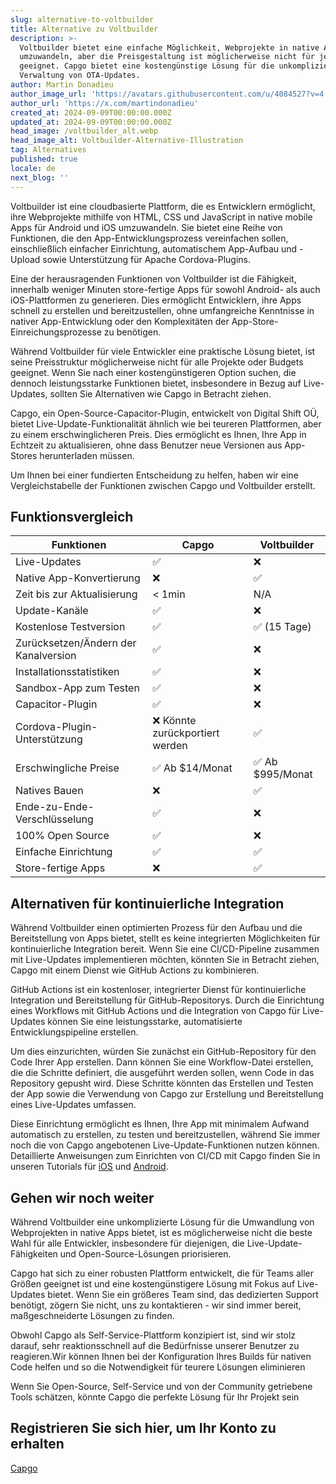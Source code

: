 ```yaml
---
slug: alternative-to-voltbuilder
title: Alternative zu Voltbuilder
description: >-
  Voltbuilder bietet eine einfache Möglichkeit, Webprojekte in native Apps
  umzuwandeln, aber die Preisgestaltung ist möglicherweise nicht für jeden
  geeignet. Capgo bietet eine kostengünstige Lösung für die unkomplizierte
  Verwaltung von OTA-Updates.
author: Martin Donadieu
author_image_url: 'https://avatars.githubusercontent.com/u/4084527?v=4'
author_url: 'https://x.com/martindonadieu'
created_at: 2024-09-09T00:00:00.000Z
updated_at: 2024-09-09T00:00:00.000Z
head_image: /voltbuilder_alt.webp
head_image_alt: Voltbuilder-Alternative-Illustration
tag: Alternatives
published: true
locale: de
next_blog: ''
---
```


Voltbuilder ist eine cloudbasierte Plattform, die es Entwicklern ermöglicht, ihre Webprojekte mithilfe von HTML, CSS und JavaScript in native mobile Apps für Android und iOS umzuwandeln. Sie bietet eine Reihe von Funktionen, die den App-Entwicklungsprozess vereinfachen sollen, einschließlich einfacher Einrichtung, automatischem App-Aufbau und -Upload sowie Unterstützung für Apache Cordova-Plugins.

Eine der herausragenden Funktionen von Voltbuilder ist die Fähigkeit, innerhalb weniger Minuten store-fertige Apps für sowohl Android- als auch iOS-Plattformen zu generieren. Dies ermöglicht Entwicklern, ihre Apps schnell zu erstellen und bereitzustellen, ohne umfangreiche Kenntnisse in nativer App-Entwicklung oder den Komplexitäten der App-Store-Einreichungsprozesse zu benötigen.

Während Voltbuilder für viele Entwickler eine praktische Lösung bietet, ist seine Preisstruktur möglicherweise nicht für alle Projekte oder Budgets geeignet. Wenn Sie nach einer kostengünstigeren Option suchen, die dennoch leistungsstarke Funktionen bietet, insbesondere in Bezug auf Live-Updates, sollten Sie Alternativen wie Capgo in Betracht ziehen.

Capgo, ein Open-Source-Capacitor-Plugin, entwickelt von Digital Shift OÜ, bietet Live-Update-Funktionalität ähnlich wie bei teureren Plattformen, aber zu einem erschwinglicheren Preis. Dies ermöglicht es Ihnen, Ihre App in Echtzeit zu aktualisieren, ohne dass Benutzer neue Versionen aus App-Stores herunterladen müssen.

Um Ihnen bei einer fundierten Entscheidung zu helfen, haben wir eine Vergleichstabelle der Funktionen zwischen Capgo und Voltbuilder erstellt.

## Funktionsvergleich

| Funktionen | Capgo | Voltbuilder |
| --- | --- | --- |
| Live-Updates | ✅ | ❌ |
| Native App-Konvertierung | ❌ | ✅ |
| Zeit bis zur Aktualisierung | < 1min | N/A |
| Update-Kanäle | ✅ | ❌ |
| Kostenlose Testversion | ✅ | ✅ (15 Tage) |
| Zurücksetzen/Ändern der Kanalversion | ✅ | ❌ |
| Installationsstatistiken | ✅ | ❌ |
| Sandbox-App zum Testen | ✅ | ❌ |
| Capacitor-Plugin | ✅ | ❌ |
| Cordova-Plugin-Unterstützung | ❌ Könnte zurückportiert werden | ✅ |
| Erschwingliche Preise | ✅ Ab $14/Monat | ✅ Ab $995/Monat |
| Natives Bauen | ❌ | ✅ |
| Ende-zu-Ende-Verschlüsselung | ✅ | ❌ |
| 100% Open Source | ✅ | ❌ |
| Einfache Einrichtung | ✅ | ✅ |
| Store-fertige Apps | ❌ | ✅ |

## Alternativen für kontinuierliche Integration

Während Voltbuilder einen optimierten Prozess für den Aufbau und die Bereitstellung von Apps bietet, stellt es keine integrierten Möglichkeiten für kontinuierliche Integration bereit. Wenn Sie eine CI/CD-Pipeline zusammen mit Live-Updates implementieren möchten, könnten Sie in Betracht ziehen, Capgo mit einem Dienst wie GitHub Actions zu kombinieren.

GitHub Actions ist ein kostenloser, integrierter Dienst für kontinuierliche Integration und Bereitstellung für GitHub-Repositorys. Durch die Einrichtung eines Workflows mit GitHub Actions und die Integration von Capgo für Live-Updates können Sie eine leistungsstarke, automatisierte Entwicklungspipeline erstellen.

Um dies einzurichten, würden Sie zunächst ein GitHub-Repository für den Code Ihrer App erstellen. Dann können Sie eine Workflow-Datei erstellen, die die Schritte definiert, die ausgeführt werden sollen, wenn Code in das Repository gepusht wird. Diese Schritte könnten das Erstellen und Testen der App sowie die Verwendung von Capgo zur Erstellung und Bereitstellung eines Live-Updates umfassen.

Diese Einrichtung ermöglicht es Ihnen, Ihre App mit minimalem Aufwand automatisch zu erstellen, zu testen und bereitzustellen, während Sie immer noch die von Capgo angebotenen Live-Update-Funktionen nutzen können. Detaillierte Anweisungen zum Einrichten von CI/CD mit Capgo finden Sie in unseren Tutorials für [iOS](https://capgo.app/blog/automatic-capacitor-ios-build-github-action/) und [Android](https://capgo.app/blog/automatic-capacitor-android-build-github-action/).

## Gehen wir noch weiter

Während Voltbuilder eine unkomplizierte Lösung für die Umwandlung von Webprojekten in native Apps bietet, ist es möglicherweise nicht die beste Wahl für alle Entwickler, insbesondere für diejenigen, die Live-Update-Fähigkeiten und Open-Source-Lösungen priorisieren.

Capgo hat sich zu einer robusten Plattform entwickelt, die für Teams aller Größen geeignet ist und eine kostengünstigere Lösung mit Fokus auf Live-Updates bietet. Wenn Sie ein größeres Team sind, das dedizierten Support benötigt, zögern Sie nicht, uns zu kontaktieren - wir sind immer bereit, maßgeschneiderte Lösungen zu finden.

Obwohl Capgo als Self-Service-Plattform konzipiert ist, sind wir stolz darauf, sehr reaktionsschnell auf die Bedürfnisse unserer Benutzer zu reagieren.Wir können Ihnen bei der Konfiguration Ihres Builds für nativen Code helfen und so die Notwendigkeit für teurere Lösungen eliminieren

Wenn Sie Open-Source, Self-Service und von der Community getriebene Tools schätzen, könnte Capgo die perfekte Lösung für Ihr Projekt sein

## Registrieren Sie sich hier, um Ihr Konto zu erhalten

[Capgo](/register/)